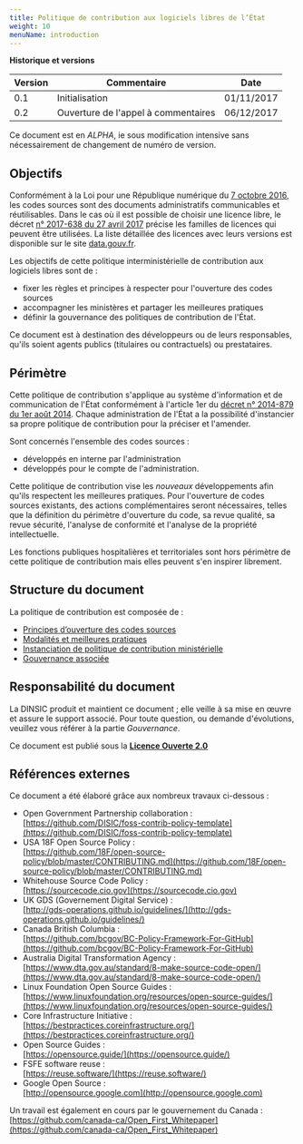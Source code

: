 ```yaml
---
title: Politique de contribution aux logiciels libres de l’État
weight: 10
menuName: introduction
---
```


__Historique et versions__

| Version | Commentaire                                     | Date       |
| --------|-------------------------------------------------|------------|
| 0.1     | Initialisation                                  | 01/11/2017 |
| 0.2     | Ouverture de l'appel à commentaires             | 06/12/2017 |

Ce document est en *ALPHA*, ie sous modification intensive sans nécessairement de changement de numéro de version.

## Objectifs

Conformément à la Loi pour une République numérique du [7 octobre 2016][LoiRepNum link], les codes sources sont des documents 
administratifs communicables et réutilisables. Dans le cas où il est possible de choisir une licence libre, le décret
[n° 2017-638 du 27 avril 2017][DecretLicences link] précise les familles de licences qui peuvent être utilisées. La liste 
détaillée des licences avec leurs versions est disponible sur le site [data.gouv.fr][Licenses link].

Les objectifs de cette politique interministérielle de contribution aux logiciels libres sont de :

 * fixer les règles et principes à respecter pour l'ouverture des codes sources
 * accompagner les ministères et partager les meilleures pratiques 
 * définir la gouvernance des politiques de contribution de l'État.

Ce document est à destination des développeurs ou de leurs responsables, qu'ils soient agents publics (titulaires 
ou contractuels) ou prestataires.

## Périmètre

Cette politique de contribution s'applique au système d'information et de communication de l'État 
conformément à l'article 1er du [décret n° 2014-879 du 1er août 2014][DecretDINSIC link]. Chaque administration de l'État 
a la possibilité d'instancier sa propre politique de contribution pour la préciser et l'amender. 

Sont concernés l'ensemble des codes sources :

 *  développés en interne par l'administration
 *  développés pour le compte de l'administration.

Cette politique de contribution vise les *nouveaux* développements afin qu'ils respectent les meilleures pratiques. Pour l'ouverture de codes sources existants, des actions complémentaires seront nécessaires, telles que la définition du périmètre d'ouverture du code, sa revue qualité, sa revue sécurité, l'analyse de conformité et l'analyse de la propriété intellectuelle.

Les fonctions publiques hospitalières et territoriales sont hors périmètre de cette politique de contribution mais elles peuvent s'en inspirer librement.

## Structure du document

La politique de contribution est composée de :

 * [Principes d’ouverture des codes sources](ouverture.md)
 * [Modalités et meilleures pratiques](pratique.md)
 * [Instanciation de politique de contribution ministérielle](instanciation.md)
 * [Gouvernance associée](gouvernance.md)

## Responsabilité du document

La DINSIC produit et maintient ce document ; elle veille à sa mise en œuvre et assure le support associé. Pour toute question, ou demande d'évolutions, veuillez vous référer à la partie *Gouvernance*.

Ce document est publié sous la [**Licence Ouverte 2.0**][LO link]

## Références externes

Ce document a été élaboré grâce aux nombreux travaux ci-dessous :

 * Open Government Partnership collaboration : 
 <br>[https://github.com/DISIC/foss-contrib-policy-template](https://github.com/DISIC/foss-contrib-policy-template)
 * USA 18F Open Source Policy : 
 <br>[https://github.com/18F/open-source-policy/blob/master/CONTRIBUTING.md](https://github.com/18F/open-source-policy/blob/master/CONTRIBUTING.md)
 * Whitehouse Source Code Policy : 
 <br>[https://sourcecode.cio.gov](https://sourcecode.cio.gov)
 * UK GDS (Governement Digital Service) : 
 <br>[http://gds-operations.github.io/guidelines/](http://gds-operations.github.io/guidelines/)
 * Canada British Columbia : 
 <br>[https://github.com/bcgov/BC-Policy-Framework-For-GitHub](https://github.com/bcgov/BC-Policy-Framework-For-GitHub)
 * Australia Digital Transformation Agency : 
 <br>[https://www.dta.gov.au/standard/8-make-source-code-open/](https://www.dta.gov.au/standard/8-make-source-code-open/)
 * Linux Foundation Open Source Guides : 
 <br>[https://www.linuxfoundation.org/resources/open-source-guides/](https://www.linuxfoundation.org/resources/open-source-guides/)
 * Core Infrastructure Initiative : 
 <br>[https://bestpractices.coreinfrastructure.org/](https://bestpractices.coreinfrastructure.org/)
 * Open Source Guides : 
 <br>[https://opensource.guide/](https://opensource.guide/)
 * FSFE software reuse : 
 <br>[https://reuse.software/](https://reuse.software/)
 * Google Open Source : 
 <br>[http://opensource.google.com](http://opensource.google.com)

Un travail est également en cours par le gouvernement du Canada : [https://github.com/canada-ca/Open_First_Whitepaper](https://github.com/canada-ca/Open_First_Whitepaper)

[Logo LO]: https://www.etalab.gouv.fr/wp-content/uploads/2011/10/licence-ouverte-open-licence.gif
[LO link]: https://github.com/DISIC/politique-de-contribution-open-source/raw/master/LICENSE.pdf
[LoiRepNum link]: https://www.legifrance.gouv.fr/affichTexte.do;jsessionid=6E9C9BD1F4AAF6E6FD525E8FE902A615.tplgfr26s_2?cidTexte=JORFTEXT000033202746&categorieLien=id
[DecretDINSIC link]:  https://www.legifrance.gouv.fr/affichTexte.do;jsessionid=6E9C9BD1F4AAF6E6FD525E8FE902A615.tplgfr26s_2?cidTexte=JORFTEXT000029337021&idArticle=&dateTexte=20171101
[DecretLicences link]: https://www.legifrance.gouv.fr/affichTexte.do?cidTexte=JORFTEXT000034502557&categorieLien=id
[Licenses link]: https://www.data.gouv.fr/fr/licences
